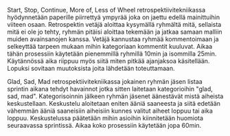 Start, Stop, Continue, More of, Less of Wheel retrospektiivitekniikassa
hyödynnetään paperille piirrettyä ympyrää joka on jaettu edellä mainittuihin
viiteen osaan. Retrospektin vetäjä aloittaa kysymällä ryhmältä mitä, sellaista
mitä ei ole jo tehty, ryhmän pitäisi aloittaa tekemään ja jatkaa samaan
malliin muiden avainsanojen kanssa. Vetäjä kannustaa ryhmää kommentoimaan
ja selkeyttää tarpeen mukaan mihin kategoriaan kommentit kuuluvat. Aikaa 
tähän prosessiin käytetään pienemmillä ryhmillä 10min ja isommilla 25min. 
Käytännössä aika riippuu myös siitä miten pitkää ajanjaksoa käsitellään.
Lopuksi sovitaan muutoksista joita lähdetään toteuttamaan.

Glad, Sad, Mad retrospektiivitekniikassa jokainen ryhmän jäsen listaa
sprintin aikana tehdyt havainnot jotka sitten laitetaan kategorioihin
"glad, sad, mad". Kategorisoinnin jälkeen ryhmän jäsenet äänestävät mistä
aiheista keskustellaan. Keskustelu aloitetaan eniten ääniä saaneesta ja 
siitä edetään vähemmän ääniä saaneisiin aiheisiin kunnes valitut aiheet loppuu
tai aika loppuu. Keskustelussa päätetään mihin asioihin kiinnitetään huomiota
seuraavassa sprintissä. Aikaa koko prosessiin käytetään jopa 60min.

